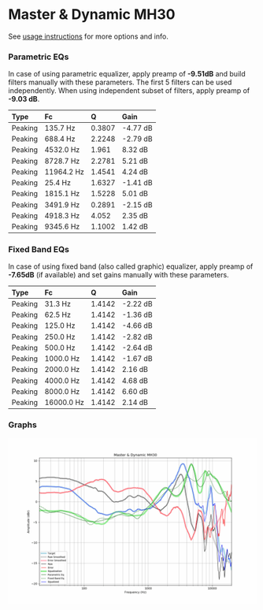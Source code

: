 # Master & Dynamic MH30
See [usage instructions](https://github.com/jaakkopasanen/AutoEq#usage) for more options and info.

### Parametric EQs
In case of using parametric equalizer, apply preamp of **-9.51dB** and build filters manually
with these parameters. The first 5 filters can be used independently.
When using independent subset of filters, apply preamp of **-9.03 dB**.

| Type    | Fc         |      Q | Gain     |
|:--------|:-----------|:-------|:---------|
| Peaking | 135.7 Hz   | 0.3807 | -4.77 dB |
| Peaking | 688.4 Hz   | 2.2248 | -2.79 dB |
| Peaking | 4532.0 Hz  | 1.961  | 8.32 dB  |
| Peaking | 8728.7 Hz  | 2.2781 | 5.21 dB  |
| Peaking | 11964.2 Hz | 1.4541 | 4.24 dB  |
| Peaking | 25.4 Hz    | 1.6327 | -1.41 dB |
| Peaking | 1815.1 Hz  | 1.5228 | 5.01 dB  |
| Peaking | 3491.9 Hz  | 0.2891 | -2.15 dB |
| Peaking | 4918.3 Hz  | 4.052  | 2.35 dB  |
| Peaking | 9345.6 Hz  | 1.1002 | 1.42 dB  |

### Fixed Band EQs
In case of using fixed band (also called graphic) equalizer, apply preamp of **-7.65dB**
(if available) and set gains manually with these parameters.

| Type    | Fc         |      Q | Gain     |
|:--------|:-----------|:-------|:---------|
| Peaking | 31.3 Hz    | 1.4142 | -2.22 dB |
| Peaking | 62.5 Hz    | 1.4142 | -1.36 dB |
| Peaking | 125.0 Hz   | 1.4142 | -4.66 dB |
| Peaking | 250.0 Hz   | 1.4142 | -2.82 dB |
| Peaking | 500.0 Hz   | 1.4142 | -2.64 dB |
| Peaking | 1000.0 Hz  | 1.4142 | -1.67 dB |
| Peaking | 2000.0 Hz  | 1.4142 | 2.16 dB  |
| Peaking | 4000.0 Hz  | 1.4142 | 4.68 dB  |
| Peaking | 8000.0 Hz  | 1.4142 | 6.60 dB  |
| Peaking | 16000.0 Hz | 1.4142 | 2.14 dB  |

### Graphs
![](./Master%20&%20Dynamic%20MH30.png)